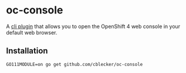 # oc-console

A [cli plugin] that allows you to open the OpenShift 4 web console in your
default web browser.

## Installation

```
GO111MODULE=on go get github.com/cblecker/oc-console
```

[cli plugin]: https://kubernetes.io/docs/tasks/extend-kubectl/kubectl-plugins/
